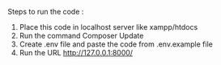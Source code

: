 Steps to run the code : 
1. Place this code in localhost server like xampp/htdocs
2. Run the command Composer Update
3. Create .env file and paste the code from .env.example file
4. Run the URL http://127.0.0.1:8000/
